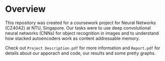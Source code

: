 # Overview
This repository was created for a coursework project for Neural Networks (CZ4042) at NTU, Singapore. Our tasks were to use deep convolutional neural networks (CNNs) for object recognition in images and to understand how stacked autoencoders work as content addressable memory.

Check out `Project Description.pdf` for more information and `Report.pdf` for details about our apporach and code, our results and some pretty graphs.
